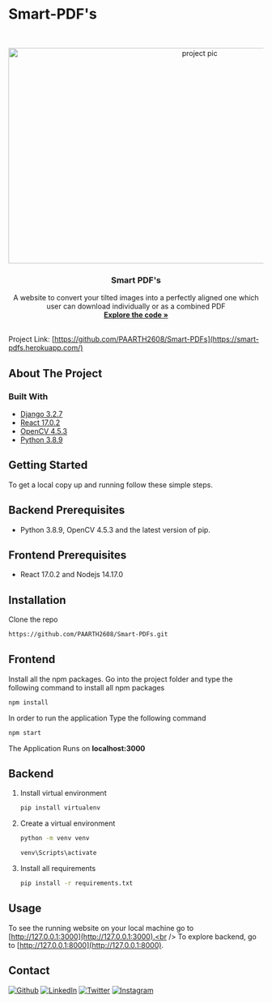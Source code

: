 # Smart-PDF's

<!-- PROJECT LOGO -->
<br />
<p align="center">
  <a href="https://github.com/PAARTH2608/Smart-PDFs">
    <img src="https://nanonets.com/blog/content/images/2020/10/pdf-language-translation-1.jpg" alt="project pic" width="740" height="426">
  </a>
 
  <h3 align="center">Smart PDF's</h3>

  <p align="center">
    A website to convert your tilted images into a perfectly aligned one which user can download individually or as a combined PDF
    <br />
    <a href="./src"><strong>Explore the code »</strong></a>
    <br />
    <br />
  
  Project Link: [https://github.com/PAARTH2608/Smart-PDFs](https://smart-pdfs.herokuapp.com/)
  </p>
</p>

<!-- ABOUT THE PROJECT -->
## About The Project



### Built With

* [Django 3.2.7](https://www.djangoproject.com/download/)
* [React 17.0.2](https://reactjs.org/docs/getting-started.html)
* [OpenCV 4.5.3](https://opencv.org/releases/)
* [Python 3.8.9](https://www.python.org/downloads/release/python-389/)


<!-- GETTING STARTED -->
## Getting Started

To get a local copy up and running follow these simple steps.

## Backend Prerequisites
- Python 3.8.9, OpenCV 4.5.3 and the latest version of pip.

## Frontend Prerequisites
- React 17.0.2 and Nodejs 14.17.0

## Installation
Clone the repo
   ```sh
   https://github.com/PAARTH2608/Smart-PDFs.git
   ```
## Frontend
Install all the npm packages. Go into the project folder and type the following command to install all npm packages
```bash
npm install
```
In order to run the application Type the following command
```bash
npm start
```
The Application Runs on **localhost:3000**

## Backend
1. Install virtual environment
   ```sh
   pip install virtualenv
   ```
2. Create a virtual environment
   ```sh
   python -m venv venv
   ```
   ```sh
   venv\Scripts\activate
   ```
3. Install all requirements
   ```sh
   pip install -r requirements.txt
   ```

<!-- USAGE EXAMPLES -->
## Usage

To see the running website on your local machine go to [http://127.0.0.1:3000](http://127.0.0.1:3000).<br />
To explore backend, go to [http://127.0.0.1:8000](http://127.0.0.1:8000).



<!-- CONTACT -->
## Contact

<a href="https://paarth2608.github.io/portfolio_website/" target="_blank"><img alt="Github" src="https://img.shields.io/badge/-Website-brightgreen?style=for-the-badge&logo=appveyor&logoColor=white&color=999900&logo=data:null" /></a>
<a href="https://www.linkedin.com/in/paarth-jain-470522208/" target="_blank"><img alt="LinkedIn" src="https://img.shields.io/badge/linkedin-%230077B5.svg?&style=for-the-badge&logo=linkedin&logoColor=white" /></a>
<a href="https://twitter.com/PAARTHJAIN7" target="_blank"><img alt="Twitter" src="https://img.shields.io/badge/twitter-%231DA1F2.svg?&style=for-the-badge&logo=twitter&logoColor=white" /></a>
<a href="https://www.instagram.com/_paarth7_/" target="_blank"><img alt="Instagram" src="https://img.shields.io/badge/instagram-%FF69B4.svg?&style=for-the-badge&logo=instagram&logoColor=white&color=cd486b" /></a>

